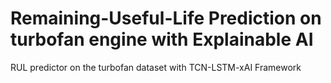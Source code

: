 # Remaining-Useful-Life Prediction on turbofan engine with Explainable AI
RUL predictor on the turbofan dataset with TCN-LSTM-xAI Framework
